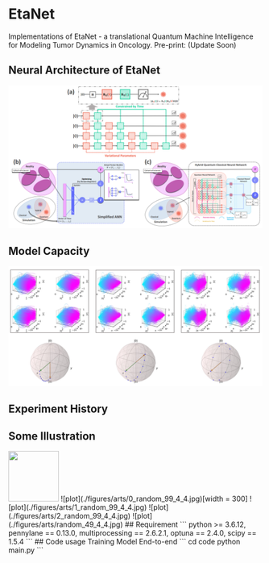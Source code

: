 # EtaNet
Implementations of EtaNet - a translational Quantum Machine Intelligence for Modeling Tumor Dynamics in Oncology. Pre-print: (Update Soon)
## Neural Architecture of EtaNet
![plot](./figures/EtaNet.png)
## Model Capacity
![plot](./figures/model_capacity.png)
## Experiment History

## Some Illustration
<img src="https://figures/arts/0_random_99_4_4.jpg" width="100" height="100">
![plot](./figures/arts/0_random_99_4_4.jpg)[width = 300]
![plot](./figures/arts/1_random_99_4_4.jpg)
![plot](./figures/arts/2_random_99_4_4.jpg)
![plot](./figures/arts/random_49_4_4.jpg)
## Requirement
```
python >= 3.6.12, pennylane == 0.13.0, multiprocessing == 2.6.2.1, optuna == 2.4.0, scipy == 1.5.4
```
## Code usage
Training Model End-to-end
```
cd code
python main.py
```
